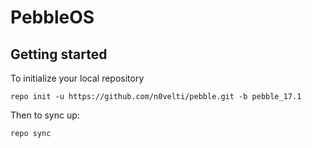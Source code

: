 PebbleOS
===========

Getting started
---------------
To initialize your local repository 
```
repo init -u https://github.com/n0velti/pebble.git -b pebble_17.1
```
Then to sync up:
```
repo sync
```
